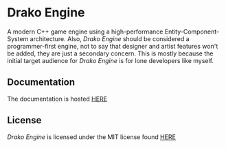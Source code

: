 # Drako Engine

A modern C++ game engine using a high-performance Entity-Component-System
architecture. Also, *Drako Engine* should be considered a programmer-first engine,
not to say that designer and artist features won't be added, they are just a secondary
concern. This is mostly because the initial target audience for *Drako Engine*
is for lone developers like myself.

## Documentation

The documentation is hosted [HERE](https://readthedocs.org/DrakoEngine)

## License

*Drako Engine* is licensed under the MIT license found
[HERE](https://github.com/drako0812/DrakoEngine/blob/master/LICENSE.txt)
